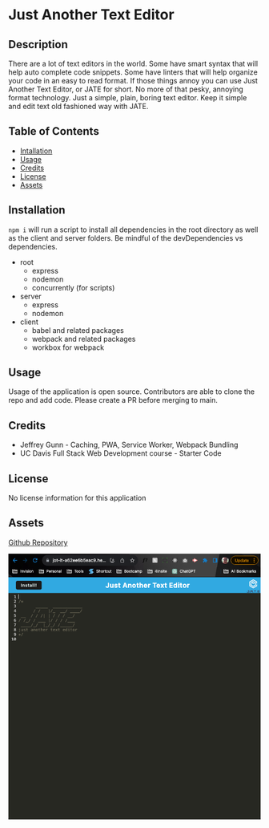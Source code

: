 # Just Another Text Editor

## Description

There are a lot of text editors in the world. Some have smart syntax that will help auto complete code snippets. Some have linters that will help organize your code in an easy to read format. If those things annoy you can use Just Another Text Editor, or JATE for short. No more of that pesky, annoying format technology. Just a simple, plain, boring text editor. Keep it simple and edit text old fashioned way with JATE.

## Table of Contents

- [Intallation](#installation)
- [Usage](#usage)
- [Credits](#credits)
- [License](#license)
- [Assets](#assets)

## Installation

`npm i` will run a script to install all dependencies in the root directory as well as the client and server folders. Be mindful of the devDependencies vs dependencies.

- root
  - express
  - nodemon
  - concurrently (for scripts)
- server
  - express
  - nodemon
- client
  - babel and related packages
  - webpack and related packages
  - workbox for webpack

## Usage

Usage of the application is open source. Contributors are able to clone the repo and add code. Please create a PR before merging to main.

## Credits

- Jeffrey Gunn - Caching, PWA, Service Worker, Webpack Bundling
- UC Davis Full Stack Web Development course - Starter Code

## License

No license information for this application

## Assets

[Github Repository](https://github.com/jsgunn22/text-editor)

![Application preview](./assets/jate-preview.png)
